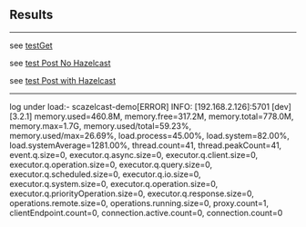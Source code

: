 ## Results

---

see [testGet](./data/testGet1/simplescazelcastgettest2-20140513123407/index.html)

see [test Post No Hazelcast](./data/testPost1/simplescazelcastpostloadtest2-20140513131810/index.html)

see [test Post with Hazelcast](./data/testPostHC1/simplescazelcastpostloadtest2-20140513161743/index.html)

---

log under load:- 
scazelcast-demo[ERROR] INFO: [192.168.2.126]:5701 [dev] [3.2.1] memory.used=460.8M, memory.free=317.2M, memory.total=778.0M, memory.max=1.7G, memory.used/total=59.23%, memory.used/max=26.69%, load.process=45.00%, load.system=82.00%, load.systemAverage=1281.00%, thread.count=41, thread.peakCount=41, event.q.size=0, executor.q.async.size=0, executor.q.client.size=0, executor.q.operation.size=0, executor.q.query.size=0, executor.q.scheduled.size=0, executor.q.io.size=0, executor.q.system.size=0, executor.q.operation.size=0, executor.q.priorityOperation.size=0, executor.q.response.size=0, operations.remote.size=0, operations.running.size=0, proxy.count=1, clientEndpoint.count=0, connection.active.count=0, connection.count=0